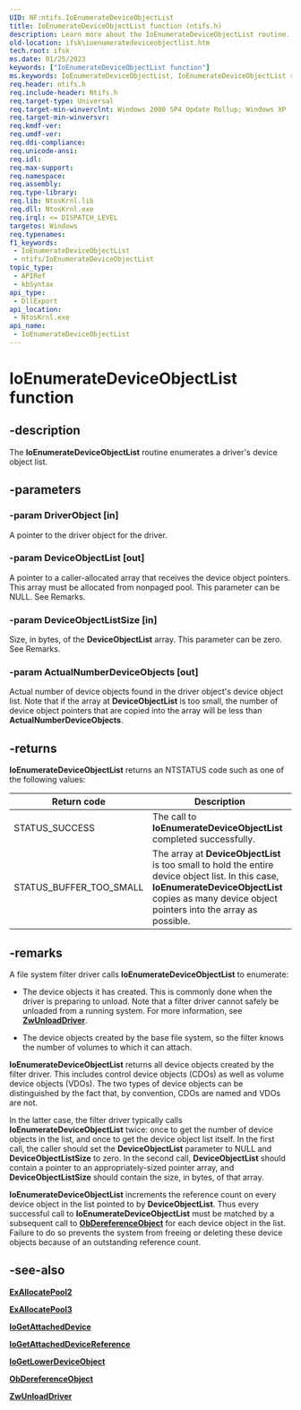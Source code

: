```yaml
---
UID: NF:ntifs.IoEnumerateDeviceObjectList
title: IoEnumerateDeviceObjectList function (ntifs.h)
description: Learn more about the IoEnumerateDeviceObjectList routine.
old-location: ifsk\ioenumeratedeviceobjectlist.htm
tech.root: ifsk
ms.date: 01/25/2023
keywords: ["IoEnumerateDeviceObjectList function"]
ms.keywords: IoEnumerateDeviceObjectList, IoEnumerateDeviceObjectList routine [Installable File System Drivers], ifsk.ioenumeratedeviceobjectlist, ioref_5bfd9f2c-73c0-4f69-8a5e-4cc105c2f92a.xml, ntifs/IoEnumerateDeviceObjectList
req.header: ntifs.h
req.include-header: Ntifs.h
req.target-type: Universal
req.target-min-winverclnt: Windows 2000 SP4 Update Rollup; Windows XP
req.target-min-winversvr: 
req.kmdf-ver: 
req.umdf-ver: 
req.ddi-compliance: 
req.unicode-ansi: 
req.idl: 
req.max-support: 
req.namespace: 
req.assembly: 
req.type-library: 
req.lib: NtosKrnl.lib
req.dll: NtosKrnl.exe
req.irql: <= DISPATCH_LEVEL
targetos: Windows
req.typenames: 
f1_keywords:
 - IoEnumerateDeviceObjectList
 - ntifs/IoEnumerateDeviceObjectList
topic_type:
 - APIRef
 - kbSyntax
api_type:
 - DllExport
api_location:
 - NtosKrnl.exe
api_name:
 - IoEnumerateDeviceObjectList
---
```


# IoEnumerateDeviceObjectList function

## -description

The **IoEnumerateDeviceObjectList** routine enumerates a driver's device object list.

## -parameters

### -param DriverObject [in]

A pointer to the driver object for the driver.

### -param DeviceObjectList [out]

A pointer to a caller-allocated array that receives the device object pointers. This array must be allocated from nonpaged pool. This parameter can be NULL. See Remarks.

### -param DeviceObjectListSize [in]

Size, in bytes, of the **DeviceObjectList** array. This parameter can be zero. See Remarks.

### -param ActualNumberDeviceObjects [out]

Actual number of device objects found in the driver object's device object list. Note that if the array at **DeviceObjectList** is too small, the number of device object pointers that are copied into the array will be less than **ActualNumberDeviceObjects**.

## -returns

**IoEnumerateDeviceObjectList** returns an NTSTATUS code such as one of the following values:

| Return code | Description |
| ----------- | ----------- |
| STATUS_SUCCESS          | The call to **IoEnumerateDeviceObjectList** completed successfully. |
| STATUS_BUFFER_TOO_SMALL | The array at **DeviceObjectList** is too small to hold the entire device object list. In this case, **IoEnumerateDeviceObjectList** copies as many device object pointers into the array as possible. |

## -remarks

A file system filter driver calls **IoEnumerateDeviceObjectList** to enumerate:

* The device objects it has created. This is commonly done when the driver is preparing to unload. Note that a filter driver cannot safely be unloaded from a running system. For more information, see [**ZwUnloadDriver**](../wdm/nf-wdm-zwunloaddriver.md).

* The device objects created by the base file system, so the filter knows the number of volumes to which it can attach.

**IoEnumerateDeviceObjectList** returns all device objects created by the filter driver. This includes control device objects (CDOs) as well as volume device objects (VDOs). The two types of device objects can be distinguished by the fact that, by convention, CDOs are named and VDOs are not.

In the latter case, the filter driver typically calls **IoEnumerateDeviceObjectList** twice: once to get the number of device objects in the list, and once to get the device object list itself. In the first call, the caller should set the **DeviceObjectList** parameter to NULL and **DeviceObjectListSize** to zero. In the second call, **DeviceObjectList** should contain a pointer to an appropriately-sized pointer array, and **DeviceObjectListSize** should contain the size, in bytes, of that array.

**IoEnumerateDeviceObjectList** increments the reference count on every device object in the list pointed to by **DeviceObjectList**. Thus every successful call to **IoEnumerateDeviceObjectList** must be matched by a subsequent call to [**ObDereferenceObject**](../wdm/nf-wdm-obdereferenceobject.md) for each device object in the list. Failure to do so prevents the system from freeing or deleting these device objects because of an outstanding reference count.

## -see-also

[**ExAllocatePool2**](../wdm/nf-wdm-exallocatepool2.md)

[**ExAllocatePool3**](../wdm/nf-wdm-exallocatepool3.md)

[**IoGetAttachedDevice**](nf-ntifs-iogetattacheddevice.md)

[**IoGetAttachedDeviceReference**](nf-ntifs-iogetattacheddevicereference.md)

[**IoGetLowerDeviceObject**](nf-ntifs-iogetlowerdeviceobject.md)

[**ObDereferenceObject**](../wdm/nf-wdm-obdereferenceobject.md)

[**ZwUnloadDriver**](../wdm/nf-wdm-zwunloaddriver.md)
